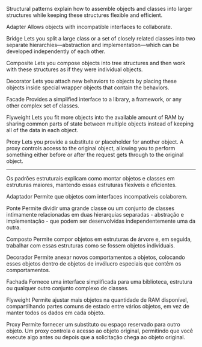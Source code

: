 Structural patterns explain how to assemble objects and classes into larger structures while keeping these structures flexible and efficient.

Adapter
Allows objects with incompatible interfaces to collaborate.

Bridge
Lets you split a large class or a set of closely related classes into two separate hierarchies—abstraction and implementation—which can be developed independently of each other.

Composite
Lets you compose objects into tree structures and then work with these structures as if they were individual objects.

Decorator
Lets you attach new behaviors to objects by placing these objects inside special wrapper objects that contain the behaviors.

Facade
Provides a simplified interface to a library, a framework, or any other complex set of classes.

Flyweight
Lets you fit more objects into the available amount of RAM by sharing common parts of state between multiple objects instead of keeping all of the data in each object.

Proxy
Lets you provide a substitute or placeholder for another object. A proxy controls access to the original object, allowing you to perform something either before or after the request gets through to the original object.

--------------------------------------------------------------------------------------------------------------------
Os padrões estruturais explicam como montar objetos e classes em estruturas maiores, mantendo essas estruturas flexíveis e eficientes.

Adaptador
Permite que objetos com interfaces incompatíveis colaborem.

Ponte
Permite dividir uma grande classe ou um conjunto de classes intimamente relacionadas em duas hierarquias separadas - abstração e implementação - que podem ser desenvolvidas independentemente uma da outra.

Composto
Permite compor objetos em estruturas de árvore e, em seguida, trabalhar com essas estruturas como se fossem objetos individuais.

Decorador
Permite anexar novos comportamentos a objetos, colocando esses objetos dentro de objetos de invólucro especiais que contêm os comportamentos.

Fachada
Fornece uma interface simplificada para uma biblioteca, estrutura ou qualquer outro conjunto complexo de classes.

Flyweight
Permite ajustar mais objetos na quantidade de RAM disponível, compartilhando partes comuns de estado entre vários objetos, em vez de manter todos os dados em cada objeto.

Proxy
Permite fornecer um substituto ou espaço reservado para outro objeto. Um proxy controla o acesso ao objeto original, permitindo que você execute algo antes ou depois que a solicitação chega ao objeto original.
